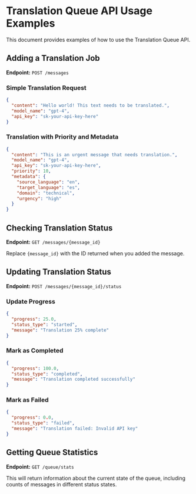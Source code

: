 # Translation Queue API Usage Examples

This document provides examples of how to use the Translation Queue API.

## Adding a Translation Job

**Endpoint:** `POST /messages`

### Simple Translation Request

```json
{
  "content": "Hello world! This text needs to be translated.",
  "model_name": "gpt-4",
  "api_key": "sk-your-api-key-here"
}
```

### Translation with Priority and Metadata

```json
{
  "content": "This is an urgent message that needs translation.",
  "model_name": "gpt-4",
  "api_key": "sk-your-api-key-here",
  "priority": 10,
  "metadata": {
    "source_language": "en",
    "target_language": "es",
    "domain": "technical",
    "urgency": "high"
  }
}
```

## Checking Translation Status

**Endpoint:** `GET /messages/{message_id}`

Replace `{message_id}` with the ID returned when you added the message.

## Updating Translation Status

**Endpoint:** `POST /messages/{message_id}/status`

### Update Progress

```json
{
  "progress": 25.0,
  "status_type": "started",
  "message": "Translation 25% complete"
}
```

### Mark as Completed

```json
{
  "progress": 100.0,
  "status_type": "completed",
  "message": "Translation completed successfully"
}
```

### Mark as Failed

```json
{
  "progress": 0.0,
  "status_type": "failed",
  "message": "Translation failed: Invalid API key"
}
```

## Getting Queue Statistics

**Endpoint:** `GET /queue/stats`

This will return information about the current state of the queue, including counts of messages in different status states.
